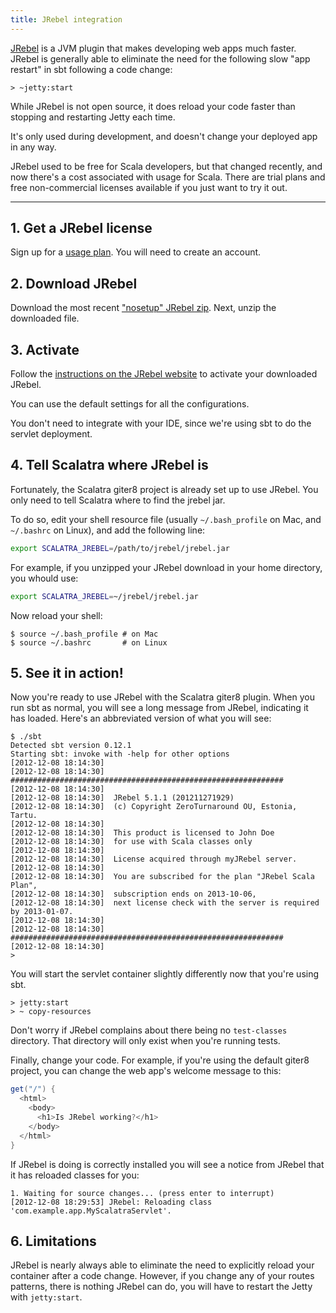 ```yaml
---
title: JRebel integration
---
```


[JRebel](http://zeroturnaround.com/software/jrebel/) is a JVM plugin that makes developing web apps much faster.
JRebel is generally able to eliminate the need for the following slow "app restart" in sbt following a code change:

```
> ~jetty:start
```

While JRebel is not open source, it does reload your code faster than stopping and restarting Jetty each time.

It's only used during development, and doesn't change your deployed app in any way.

JRebel used to be free for Scala developers, but that changed recently, and now there's a cost associated with usage for Scala. There are trial plans and free non-commercial licenses available if you just want to try it out.

----

## 1. Get a JRebel license

Sign up for a [usage plan](https://my.jrebel.com/). You will need to create an account.

## 2. Download JRebel

Download the most recent ["nosetup" JRebel zip](http://zeroturnaround.com/software/jrebel/download/prev-releases/).
Next, unzip the downloaded file.

## 3. Activate

Follow the [instructions on the JRebel website](http://zeroturnaround.com/software/jrebel/download/prev-releases/) to activate your downloaded JRebel.

You can use the default settings for all the configurations.

You don't need to integrate with your IDE, since we're using sbt to do the servlet deployment.

## 4. Tell Scalatra where JRebel is

Fortunately, the Scalatra giter8 project is already set up to use JRebel.
You only need to tell Scalatra where to find the jrebel jar.

To do so, edit your shell resource file (usually `~/.bash_profile` on Mac, and `~/.bashrc` on Linux), and add the following line:

```bash
export SCALATRA_JREBEL=/path/to/jrebel/jrebel.jar
```

For example, if you unzipped your JRebel download in your home directory, you whould use:

```bash
export SCALATRA_JREBEL=~/jrebel/jrebel.jar
```

Now reload your shell:

```
$ source ~/.bash_profile # on Mac
$ source ~/.bashrc       # on Linux
```

## 5. See it in action!

Now you're ready to use JRebel with the Scalatra giter8 plugin.
When you run sbt as normal, you will see a long message from JRebel, indicating it has loaded.
Here's an abbreviated version of what you will see:

```
$ ./sbt
Detected sbt version 0.12.1
Starting sbt: invoke with -help for other options
[2012-12-08 18:14:30]
[2012-12-08 18:14:30] #############################################################
[2012-12-08 18:14:30]
[2012-12-08 18:14:30]  JRebel 5.1.1 (201211271929)
[2012-12-08 18:14:30]  (c) Copyright ZeroTurnaround OU, Estonia, Tartu.
[2012-12-08 18:14:30]
[2012-12-08 18:14:30]  This product is licensed to John Doe
[2012-12-08 18:14:30]  for use with Scala classes only
[2012-12-08 18:14:30]
[2012-12-08 18:14:30]  License acquired through myJRebel server.
[2012-12-08 18:14:30]
[2012-12-08 18:14:30]  You are subscribed for the plan "JRebel Scala Plan",
[2012-12-08 18:14:30]  subscription ends on 2013-10-06,
[2012-12-08 18:14:30]  next license check with the server is required by 2013-01-07.
[2012-12-08 18:14:30]
[2012-12-08 18:14:30] #############################################################
[2012-12-08 18:14:30]
>
```

You will start the servlet container slightly differently now that you're using sbt.

```
> jetty:start
> ~ copy-resources
```

Don't worry if JRebel complains about there being no `test-classes` directory.
That directory will only exist when you're running tests.

Finally, change your code.
For example, if you're using the default giter8 project, you can change the web app's welcome message to this:

```scala
get("/") {
  <html>
    <body>
      <h1>Is JRebel working?</h1>
    </body>
  </html>
}
```

If JRebel is doing is correctly installed you will see a notice from JRebel that it has reloaded classes for you:

```
1. Waiting for source changes... (press enter to interrupt)
[2012-12-08 18:29:53] JRebel: Reloading class 'com.example.app.MyScalatraServlet'.
```

## 6. Limitations

JRebel is nearly always able to eliminate the need to explicitly reload your container after a code change. However, if you change any of your routes patterns, there is nothing JRebel can do, you will have to restart the Jetty with `jetty:start`.
